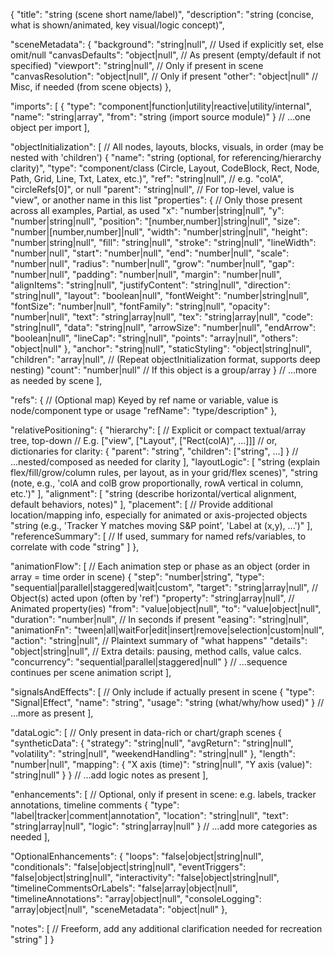 {
  "title": "string (scene short name/label)",
  "description": "string (concise, what is shown/animated, key visual/logic concept)",

  "sceneMetadata": {
    "background": "string|null",                                // Used if explicitly set, else omit/null
    "canvasDefaults": "object|null",                            // As present (empty/default if not specified)
    "viewport": "string|null",                                  // Only if present in scene
    "canvasResolution": "object|null",                          // Only if present
    "other": "object|null"                                      // Misc, if needed (from scene objects)
  },

  "imports": [
    {
      "type": "component|function|utility|reactive|utility/internal",
      "name": "string|array",
      "from": "string (import source module)"
    }
    // ...one object per import
  ],

  "objectInitialization": [
    // All nodes, layouts, blocks, visuals, in order (may be nested with 'children')
    {
      "name": "string (optional, for referencing/hierarchy clarity)",
      "type": "component/class (Circle, Layout, CodeBlock, Rect, Node, Path, Grid, Line, Txt, Latex, etc.)",
      "ref": "string|null",                             // e.g. "colA", "circleRefs[0]", or null
      "parent": "string|null",                          // For top-level, value is "view", or another name in this list
      "properties": {
        // Only those present across all examples, Partial, as used
        "x": "number|string|null",
        "y": "number|string|null",
        "position": "[number,number]|string|null",
        "size": "number|[number,number]|null",
        "width": "number|string|null",
        "height": "number|string|null",
        "fill": "string|null",
        "stroke": "string|null",
        "lineWidth": "number|null",
        "start": "number|null",
        "end": "number|null",
        "scale": "number|null",
        "radius": "number|null",
        "grow": "number|null",
        "gap": "number|null",
        "padding": "number|null",
        "margin": "number|null",
        "alignItems": "string|null",
        "justifyContent": "string|null",
        "direction": "string|null",
        "layout": "boolean|null",
        "fontWeight": "number|string|null",
        "fontSize": "number|null",
        "fontFamily": "string|null",
        "opacity": "number|null",
        "text": "string|array|null",
        "tex": "string|array|null",
        "code": "string|null",
        "data": "string|null",
        "arrowSize": "number|null",
        "endArrow": "boolean|null",
        "lineCap": "string|null",
        "points": "array|null",
        "others": "object|null"
      },
      "anchor": "string|null",
      "staticStyling": "object|string|null",
      "children": "array|null",    // (Repeat objectInitialization format, supports deep nesting)
      "count": "number|null"       // If this object is a group/array
    }
    // ...more as needed by scene
  ],

  "refs": {
    // (Optional map) Keyed by ref name or variable, value is node/component type or usage
    "refName": "type/description"
  },

  "relativePositioning": {
    "hierarchy": [
      // Explicit or compact textual/array tree, top-down
      // E.g. ["view", ["Layout", ["Rect(colA)", ...]]]
      // or, dictionaries for clarity:
      {
        "parent": "string",
        "children": ["string", ...]
      }
      // ...nested/composed as needed for clarity
    ],
    "layoutLogic": [
      "string (explain flex/fill/grow/column rules, per layout, as in your grid/flex scenes)",
      "string (note, e.g., 'colA and colB grow proportionally, rowA vertical in column, etc.')"
    ],
    "alignment": [
      "string (describe horizontal/vertical alignment, default behaviors, notes)"
    ],
    "placement": [
      // Provide additional location/mapping info, especially for animated or axis-projected objects
      "string (e.g., 'Tracker Y matches moving S&P point', 'Label at (x,y), ...')"
    ],
    "referenceSummary": [
      // If used, summary for named refs/variables, to correlate with code
      "string"
    ]
  },

  "animationFlow": [
    // Each animation step or phase as an object (order in array = time order in scene)
    {
      "step": "number|string",
      "type": "sequential|parallel|staggered|wait|custom",
      "target": "string|array|null",                     // Object(s) acted upon (often by 'ref')
      "property": "string|array|null",                   // Animated property(ies)
      "from": "value|object|null",
      "to": "value|object|null",
      "duration": "number|null",                         // In seconds if present
      "easing": "string|null",
      "animationFn": "tween|all|waitFor|edit|insert|remove|selection|custom|null",
      "action": "string|null",                           // Plaintext summary of "what happens"
      "details": "object|string|null",                   // Extra details: pausing, method calls, value calcs.
      "concurrency": "sequential|parallel|staggered|null"
    }
    // ...sequence continues per scene animation script
  ],

  "signalsAndEffects": [
    // Only include if actually present in scene
    {
      "type": "Signal|Effect",
      "name": "string",
      "usage": "string (what/why/how used)"
    }
    // ...more as present
  ],

  "dataLogic": [
    // Only present in data-rich or chart/graph scenes
    {
      "syntheticData": {
        "strategy": "string|null",
        "avgReturn": "string|null",
        "volatility": "string|null",
        "weekendHandling": "string|null"
      },
      "length": "number|null",
      "mapping": {
        "X axis (time)": "string|null",
        "Y axis (value)": "string|null"
      }
    }
    // ...add logic notes as present
  ],

  "enhancements": [
    // Optional, only if present in scene: e.g. labels, tracker annotations, timeline comments
    {
      "type": "label|tracker|comment|annotation",
      "location": "string|null",
      "text": "string|array|null",
      "logic": "string|array|null"
    }
    // ...add more categories as needed
  ],

  "OptionalEnhancements": {
    "loops": "false|object|string|null",
    "conditionals": "false|object|string|null",
    "eventTriggers": "false|object|string|null",
    "interactivity": "false|object|string|null",
    "timelineCommentsOrLabels": "false|array|object|null",
    "timelineAnnotations": "array|object|null",
    "consoleLogging": "array|object|null",
    "sceneMetadata": "object|null"
  },

  "notes": [
    // Freeform, add any additional clarification needed for recreation
    "string"
  ]
}